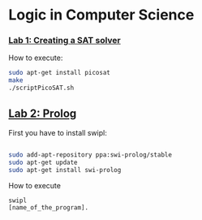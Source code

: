 # Logic in Computer Science 

### [Lab 1: Creating a SAT solver](https://github.com/adriacabeza/LI/tree/master/Lab1)

How to execute:

```bash
sudo apt-get install picosat
make
./scriptPicoSAT.sh
```

## [Lab 2: Prolog](https://github.com/adriacabeza/LI/tree/master/Lab2)

First you have to install swipl:

```bash 

sudo add-apt-repository ppa:swi-prolog/stable
sudo apt-get update
sudo apt-get install swi-prolog
```

How to execute
```bash
swipl
[name_of_the_program].
```
